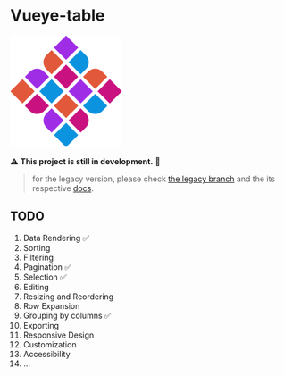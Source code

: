 # Vueye-table

<img src="./docs/.vitepress/theme/assets/colored-logo.png" alt="logo" width="200" height="200">

:warning: **This project is still in development.** 🚧

> for the legacy version, please check [the legacy branch](https://github.com/boussadjra/vueye-table/tree/legacy) and the its respective [docs](https://boussadjra.github.io/vueye-table).

## TODO

1. Data Rendering ✅
2. Sorting
3. Filtering
4. Pagination ✅
5. Selection ✅
6. Editing
7. Resizing and Reordering
8. Row Expansion
9. Grouping by columns ✅
10. Exporting
11. Responsive Design
12. Customization
13. Accessibility
14. ...

